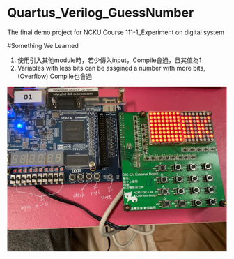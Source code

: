 # Quartus_Verilog_GuessNumber
The final demo project for NCKU Course 111-1_Experiment on digital system

#Something We Learned
1. 使用引入其他module時，若少傳入input，Compile會過，且其值為1
2. Variables with less bits can be assgined a number with more bits,(Overflow) Compile也會過

![image](https://github.com/kuanyi0226/Quartus_Verilog_GuessNumber/blob/main/323384300_1476772199513456_7130878458256090085_n.jpg)
